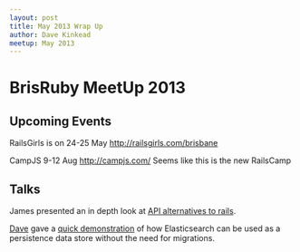 ```yaml
---
layout: post
title: May 2013 Wrap Up
author: Dave Kinkead
meetup: May 2013
---
```


# BrisRuby MeetUp 2013

## Upcoming Events

RailsGirls is on 24-25 May http://railsgirls.com/brisbane

CampJS 9-12 Aug http://campjs.com/ Seems like this is the new RailsCamp

## Talks

James presented an in depth look at [API alternatives to rails](LeavingRails/).

[Dave](https://github.com/davekinkead) gave a [quick demonstration](migration-free-models/) of how Elasticsearch can be used as a persistence data store without the need for migrations.
